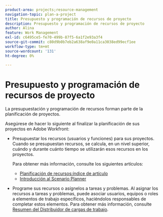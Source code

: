 ```yaml
---
product-area: projects;resource-management
navigation-topic: plan-a-project
title: Presupuesto y programación de recursos de proyecto
description: Presupuesto y programación de recursos de proyecto
author: Alina
feature: Work Management
exl-id: c6495ce5-fe70-499b-87f5-6a1f2e93a3f4
source-git-commit: c80d9b0b7eb2a638af9e0a11ca3038ed99ecf1ee
workflow-type: tm+mt
source-wordcount: '131'
ht-degree: 0%

---
```


# Presupuesto y programación de recursos de proyecto

<!--
<p data-mc-conditions="QuicksilverOrClassic.Draft mode">(NOTE: this article is only valuable for searching. All the information resides in other articles.)</p>
-->

La presupuestación y programación de recursos forman parte de la planificación de proyectos.

Asegúrese de hacer lo siguiente al finalizar la planificación de sus proyectos en Adobe Workfront:

* Presupuestar los recursos (usuarios y funciones) para sus proyectos. Cuando se presupuestan recursos, se calcula, en un nivel superior, cuándo y durante cuánto tiempo se utilizarán esos recursos en los proyectos.

  Para obtener más información, consulte los siguientes artículos:

   * [Planificación de recursos:índice de artículo](../../../resource-mgmt/resource-planning/resource-planning-overview.md)
   * [Introducción al Scenario Planner](../../../scenario-planner/get-started-with-scenario-planning.md)

* Programe sus recursos o asígnelos a tareas y problemas. Al asignar los recursos a tareas y problemas, puede asociar usuarios, equipos o roles a elementos de trabajo específicos, haciéndolos responsables de completar estos elementos. Para obtener más información, consulte [Resumen del Distribuidor de cargas de trabajo](../../../resource-mgmt/workload-balancer/overview-workload-balancer.md).
